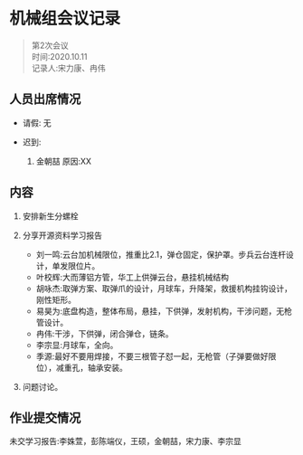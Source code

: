 # 机械组会议记录

> 第2次会议  
> 时间:2020.10.11  
> 记录人:宋力康、冉伟

## 人员出席情况

- 请假:
    无

- 迟到:
    1. 金朝喆 原因:XX

## 内容

1. 安排新生分螺栓

2. 分享开源资料学习报告

    - 刘一鸣:云台加机械限位，推重比2.1，弹仓固定，保护罩。步兵云台连杆设计，单发限位片。
    - 叶校辉:大而薄铝方管，华工上供弹云台，悬挂机械结构
    - 胡咏杰:取弹方案、取弹爪的设计，月球车，升降架，救援机构挂钩设计，刚性矩形。
    - 易昊为:底盘构造，整体布局，悬挂，下供弹，发射机构，干涉问题，无枪管设计。
    - 冉伟:干涉，下供弹，闭合弹仓，链条。
    - 李宗显:月球车，全向。
    - 季源:最好不要用焊接，不要三根管子怼一起，无枪管（子弹要做好限位），减重孔，轴承安装。

3. 问题讨论。

## 作业提交情况

未交学习报告:李姝萱，彭陈端仪，王硕，金朝喆，宋力康、李宗显

